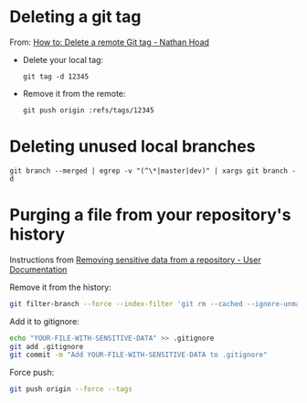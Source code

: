 # Deleting a git tag

From: [How to: Delete a remote Git tag - Nathan Hoad](https://nathanhoad.net/how-to-delete-a-remote-git-tag)

- Delete your local tag:

    ```
    git tag -d 12345
    ```

- Remove it from the remote:

    ```
    git push origin :refs/tags/12345
    ```

# Deleting unused local branches

    git branch --merged | egrep -v "(^\*|master|dev)" | xargs git branch -d

# Purging a file from your repository's history

Instructions from [Removing sensitive data from a repository - User Documentation](https://help.github.com/articles/removing-sensitive-data-from-a-repository/)

Remove it from the history:

```bash
git filter-branch --force --index-filter 'git rm --cached --ignore-unmatch PATH-TO-YOUR-FILE-WITH-SENSITIVE-DATA' --prune-empty --tag-name-filter cat -- --all
```

Add it to gitignore:

```bash
echo "YOUR-FILE-WITH-SENSITIVE-DATA" >> .gitignore
git add .gitignore
git commit -m "Add YOUR-FILE-WITH-SENSITIVE-DATA to .gitignore"
```

Force push:

```bash
git push origin --force --tags
```
